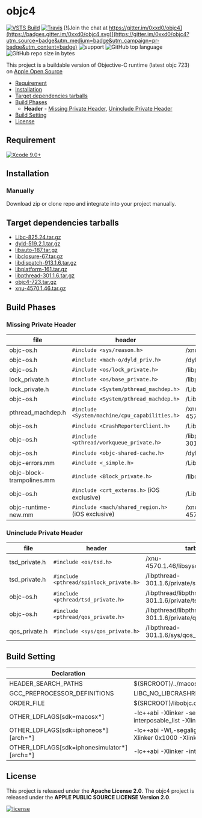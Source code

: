 
# objc4 
 
[![VSTS Build](https://alchemistxxd.visualstudio.com/_apis/public/build/definitions/e0656143-5484-4af8-8aa3-01f9baba5da1/1/badge)](https://alchemistxxd.visualstudio.com/Apple%20Open%20Source/_git/objc4) [![Travis](https://img.shields.io/travis/0xxd0/objc4.svg?style=flat)](https://www.travis-ci.org/0xxd0/objc4) [![Join the chat at https://gitter.im/0xxd0/objc4](https://badges.gitter.im/0xxd0/objc4.svg)](https://gitter.im/0xxd0/objc4?utm_source=badge&utm_medium=badge&utm_campaign=pr-badge&utm_content=badge) ![support](https://img.shields.io/badge/support-macOS%20%7C%20iOS-orange.svg) ![GitHub top language](https://img.shields.io/github/languages/top/0xxd0/objc4.svg?colorB=6866fb) ![GitHub repo size in bytes](https://img.shields.io/github/repo-size/0xxd0/objc4.svg?colorA=24292e&colorB=24292e&style=flat)

This project is a buildable version of Objective-C runtime (latest objc 723) on [Apple Open Source](https://opensource.apple.com/tarballs/objc4/)

- [Requirement](#requirement)
- [Installation](#installation)
- [Target dependencies tarballs](#target-dependencies-tarballs)
- [Build Phases](#build-phases)
    - **Header** - [Missing Private Header](#missing-private-header), [Uninclude Private Header](#uninclude-private-header)
- [Build Setting](#build-setting)
- [License](#license)


## Requirement

[![Xcode 9.0+](https://img.shields.io/badge/Xcode-9.0%2B-blue.svg?colorA=3caefc&colorB=24292e)](https://developer.apple.com/xcode/)

## Installation

### Manually

Download zip or clone repo and integrate into your project manually.

## Target dependencies tarballs

- [Libc-825.24.tar.gz](https://opensource.apple.com/tarballs/Libc/Libc-825.24.tar.gz)
- [dyld-519.2.1.tar.gz](https://opensource.apple.com/tarballs/dyld/dyld-519.2.1.tar.gz)
- [libauto-187.tar.gz](https://opensource.apple.com/tarballs/libauto/libauto-187.tar.gz)
- [libclosure-67.tar.gz](https://opensource.apple.com/tarballs/libclosure/libclosure-67.tar.gz)
- [libdispatch-913.1.6.tar.gz](https://opensource.apple.com/tarballs/libdispatch/libdispatch-913.1.6.tar.gz)
- [libplatform-161.tar.gz](https://opensource.apple.com/tarballs/libplatform/libplatform-161.tar.gz)
- [libpthread-301.1.6.tar.gz](https://opensource.apple.com/tarballs/libpthread/libpthread-301.1.6.tar.gz)
- [objc4-723.tar.gz](https://opensource.apple.com/tarballs/objc4/objc4-723.tar.gz)
- [xnu-4570.1.46.tar.gz](https://opensource.apple.com/tarballs/xnu/xnu-4570.1.46.tar.gz)


## Build Phases

### Missing Private Header 

| file | header | tarball |
|------|--------|---------|
| objc-os.h | `#include <sys/reason.h>` | /xnu-4570.1.46/bsd/sys/reason.h |
| objc-os.h | `#include <mach-o/dyld_priv.h>` | /dyld-519.2.1/include/mach-o/dyld_priv.h |
| objc-os.h | `#include <os/lock_private.h>` | /libplatform-161/private/os/lock_private.h |
| lock_private.h | `#include <os/base_private.h>` | /libplatform-161/private/os/base_private.h |
| lock_private.h | `#include <System/pthread_machdep.h>` | /Libc-825.24/pthreads/pthread_machdep.h |
| objc-os.h | `#include <System/pthread_machdep.h>` | /Libc-825.24/pthreads/pthread_machdep.h |
| pthread_machdep.h | `#include <System/machine/cpu_capabilities.h>` | /xnu-4570.1.46/osfmk/machine/cpu_capabilities.h |
| objc-os.h | `#include <CrashReporterClient.h>` | /Libc-825.24/include/CrashReporterClient.h | 
| objc-os.h | `#include <pthread/workqueue_private.h>` | /libpthread-301.1.6/private/workqueue_private.h | 
| objc-os.h | `#include <objc-shared-cache.h>` | /dyld-519.2.1/include/objc-shared-cache.h | 
| objc-errors.mm | `#include <_simple.h>` | /Libc-825.24/gen/_simple.h | 
| objc-block-trampolines.mm | `#include <Block_private.h>` | /libclosure-67/Block_private.h |
| objc-os.h | `#include <crt_externs.h>` (iOS exclusive) | /Libc-825.24/include/crt_externs.h |
| objc-runtime-new.mm | `#include <mach/shared_region.h>` (iOS exclusive) | /xnu-4570.1.46/osfmk/mach/shared_region.h |

### Uninclude Private Header 

| file | header | tarball |
|------|--------|---------|
| tsd_private.h | `#include <os/tsd.h>` | /xnu-4570.1.46/libsyscall/os/tsd.h |
| tsd_private.h | `#include <pthread/spinlock_private.h>` | /libpthread-301.1.6/private/spinlock_private.h |
| objc-os.h | `#include <pthread/tsd_private.h>` | /libpthread/libpthread-301.1.6/private/tsd_private.h |
| objc-os.h | `#include <pthread/qos_private.h>` | /libpthread/libpthread-301.1.6/private/qos_private.h |
| qos_private.h | `#include <sys/qos_private.h>`  | /libpthread-301.1.6/sys/qos_private.h |


## Build Setting

| Declaration | Value |
|-------------|-------|
| HEADER_SEARCH_PATHS | $(SRCROOT)/../macosx.internal/System/Library/Frameworks/System.framework/PrivateHeaders |
| GCC_PREPROCESSOR_DEFINITIONS | LIBC_NO_LIBCRASHREPORTERCLIENT |
| ORDER_FILE | $(SRCROOT)/libobjc.order |
| OTHER_LDFLAGS[sdk=macosx*] | -lc++abi -Xlinker -sectalign -Xlinker __DATA -Xlinker __objc_data -Xlinker 0x1000 -Xlinker -interposable_list -Xlinker interposable.txt |
| OTHER_LDFLAGS[sdk=iphoneos*][arch=*] | -lc++abi -Wl,-segalign,0x4000 -Xlinker -sectalign -Xlinker __DATA -Xlinker __objc_data -Xlinker 0x1000 -Xlinker -interposable_list -Xlinker interposable.txt -isystem -iframework |
| OTHER_LDFLAGS[sdk=iphonesimulator*][arch=*] | -lc++abi -Xlinker -interposable_list -Xlinker interposable.txt |


## License 

This project is released under the **Apache License 2.0**. The objc4 project is released under the **APPLE PUBLIC SOURCE LICENSE Version 2.0**.

[![license](https://img.shields.io/github/license/0xxd0/objc4.svg?colorA=24292e&colorB=24292e&style=flat)](https://github.com/0xxd0/objc4/blob/master/LICENSE)

